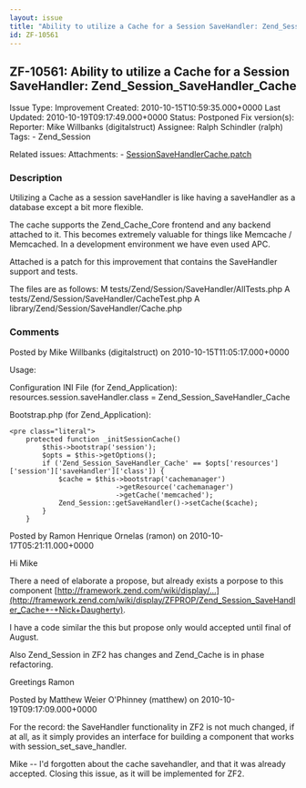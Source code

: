 ```yaml
---
layout: issue
title: "Ability to utilize a Cache for a Session SaveHandler: Zend_Session_SaveHandler_Cache"
id: ZF-10561
---
```


ZF-10561: Ability to utilize a Cache for a Session SaveHandler: Zend\_Session\_SaveHandler\_Cache
-------------------------------------------------------------------------------------------------

 Issue Type: Improvement Created: 2010-10-15T10:59:35.000+0000 Last Updated: 2010-10-19T09:17:49.000+0000 Status: Postponed Fix version(s): 
 Reporter:  Mike Willbanks (digitalstruct)  Assignee:  Ralph Schindler (ralph)  Tags: - Zend\_Session
 
 Related issues: 
 Attachments: - [SessionSaveHandlerCache.patch](/issues/secure/attachment/13341/SessionSaveHandlerCache.patch)
 
### Description

Utilizing a Cache as a session saveHandler is like having a saveHandler as a database except a bit more flexible.

The cache supports the Zend\_Cache\_Core frontend and any backend attached to it. This becomes extremely valuable for things like Memcache / Memcached. In a development environment we have even used APC.

Attached is a patch for this improvement that contains the SaveHandler support and tests.

The files are as follows: M tests/Zend/Session/SaveHandler/AllTests.php A tests/Zend/Session/SaveHandler/CacheTest.php A library/Zend/Session/SaveHandler/Cache.php

 

 

### Comments

Posted by Mike Willbanks (digitalstruct) on 2010-10-15T11:05:17.000+0000

Usage:

Configuration INI File (for Zend\_Application): resources.session.saveHandler.class = Zend\_Session\_SaveHandler\_Cache

Bootstrap.php (for Zend\_Application):

 
    <pre class="literal">
        protected function _initSessionCache()
            $this->bootstrap('session');
            $opts = $this->getOptions();
            if ('Zend_Session_SaveHandler_Cache' == $opts['resources']['session']['saveHandler']['class']) {
                $cache = $this->bootstrap('cachemanager')
                              ->getResource('cachemanager')
                              ->getCache('memcached');
                Zend_Session::getSaveHandler()->setCache($cache);
            }
        }


 

 

Posted by Ramon Henrique Ornelas (ramon) on 2010-10-17T05:21:11.000+0000

Hi Mike

There a need of elaborate a propose, but already exists a porpose to this component [http://framework.zend.com/wiki/display/…](http://framework.zend.com/wiki/display/ZFPROP/Zend_Session_SaveHandler_Cache+-+Nick+Daugherty).

I have a code similar the this but propose only would accepted until final of August.

Also Zend\_Session in ZF2 has changes and Zend\_Cache is in phase refactoring.

Greetings Ramon

 

 

Posted by Matthew Weier O'Phinney (matthew) on 2010-10-19T09:17:09.000+0000

For the record: the SaveHandler functionality in ZF2 is not much changed, if at all, as it simply provides an interface for building a component that works with session\_set\_save\_handler.

Mike -- I'd forgotten about the cache savehandler, and that it was already accepted. Closing this issue, as it will be implemented for ZF2.

 

 
